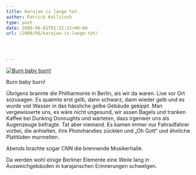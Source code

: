```yaml
---
title: Karajan is lange tot.
author: Patrick Kollitsch
type: post
date: 2008-06-01T01:22:21+00:00
url: /2008/06/karajan-is-lange-tot/




---
```

<div class="flickr">
  <a href="http://www.flickr.com/photos/schreibblogade/2541844688/" title="Burn baby burn!"><img src="//farm4.static.flickr.com/3227/2541844688_384cd4106e.jpg" alt="Burn baby burn!" /></a></p> 
  
  <p>
    Burn baby burn!
  </p>
</div>

&Uuml;brigens brannte die Philharmonie in Berlin, als wir da waren. Live vor Ort sozusagen. Es qualmte erst gelb, dann schwarz, dann wieder gelb und es wurde viel Wasser in das h&auml;ssliche gelbe Geb&auml;ude gekippt. Man vergewisserte uns, es w&auml;re nicht ungesund, wir assen Bagels und tranken Kaffee bei Dunking Donoughts und warteten, dass irgenwer uns als Augenzeuge befragte. Tat aber niemand. Es kamen immer nur Fahradfahrer vorbei, die anhielten, ihre Photohandies z&uuml;ckten und &#8222;Oh Gott&#8220; und &auml;hnliche Platit&uuml;den murmelten.

Abends brachte sogar <span class="caps">CNN</span> die brennende Musikerhalle.

Da werden wohl einige Berliner Elemente eine Weile lang in Ausweichgeb&auml;uden in karajanschen Erinnerungen schwelgen.